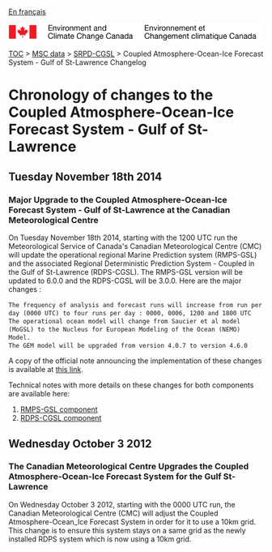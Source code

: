 [En français](changelog_rdps-cgsl_fr.md)

![ECCC logo](../../img_eccc-logo.png)

[TOC](../../readme_en.md) > [MSC data](../readme_en.md) > [SRPD-CGSL](readme_rdps-cgsl_en.md) >  Coupled Atmosphere-Ocean-Ice Forecast System - Gulf of St-Lawrence Changelog

# Chronology of changes to the Coupled Atmosphere-Ocean-Ice Forecast System - Gulf of St-Lawrence

## Tuesday November 18th 2014

### Major Upgrade to the Coupled Atmosphere-Ocean-Ice Forecast System - Gulf of St-Lawrence  at the Canadian Meteorological Centre

On Tuesday November 18th 2014, starting with the 1200 UTC run the Meteorological Service of Canada's Canadian Meteorological Centre (CMC) will update the operational regional Marine Prediction system (RMPS-GSL) and the associated Regional Deterministic Prediction System - Coupled in the Gulf of St-Lawrence (RDPS-CGSL). The RMPS-GSL version will be updated to 6.0.0 and the RDPS-CGSL will be 3.0.0. Here are the major changes :

    The frequency of analysis and forecast runs will increase from run per day (0000 UTC) to four runs per day : 0000, 0006, 1200 and 1800 UTC
    The operational ocean model will change from Saucier et al model (MoGSL) to the Nucleus for European Modeling of the Ocean (NEMO) Model.
    The GEM model will be upgraded from version 4.0.7 to version 4.6.0

A copy of the official note announcing the implementation of these changes is available at [this link](http://dd.meteo.gc.ca/doc/genots/2014/11/14/NOCN03_CWAO_141852___01271).

Technical notes with more details on these changes for both components are available here:

1) [RMPS-GSL component](https://collaboration.cmc.ec.gc.ca/cmc/cmoi/product_guide/docs/lib/technote_rmps-gsl-600_20141118_e.pdf)
2) [RDPS-CGSL component](https://collaboration.cmc.ec.gc.ca/cmc/cmoi/product_guide/docs/lib/technote_rdps-cgsl-300_20141118_e.pdf)


## Wednesday October 3 2012

### The Canadian Meteorological Centre Upgrades the Coupled Atmosphere-Ocean-Ice Forecast System for the Gulf St-Lawrence

On Wednesday October 3 2012, starting with the 0000 UTC run, the Canadian Meteorological Centre (CMC) will adjust the Coupled Atmosphere-Ocean_Ice Forecast System in order for it to use a 10km grid. This change is to ensure this system stays on a same grid as the newly installed RDPS system which is now using a 10km grid.


